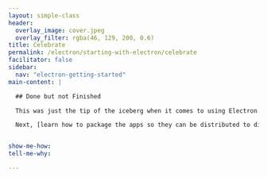 ```yaml
---
layout: simple-class
header:
  overlay_image: cover.jpeg
  overlay_filter: rgba(46, 129, 200, 0.6)
title: Celebrate
permalink: /electron/starting-with-electron/celebrate
facilitator: false
sidebar:
  nav: "electron-getting-started"
main-content: |

  ## Done but not Finished

  This was just the tip of the iceberg when it comes to using Electron.

  Next, [learn how to package the apps so they can be distributed to different operating systems](http://services.github.com{{site.baseurl}}/electron/packaging-apps/) and explore the [electron community](https://electron.atom.io/community/).


show-me-how:
tell-me-why:

---
```

